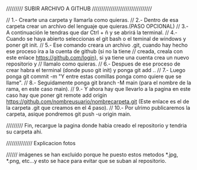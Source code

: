 ///////// SUBIR ARCHIVO A GITHUB ////////////////////////////////

// 1.- Crearte una carpeta y llamarla como quieras. // 2.- Dentro de esa carpeta crear un archivo del lenguaje que quieras.(PASO OPCIONAL) // 3.- A continuación le tendras que dar Ctrl + ñ y se abrirá la terminal. // 4.- Cuando se haya abierto seleccionas el git bash o el teminal de windows y poner git init. // 5.- Ese comando creara un archivo .git, cuando hay hecho ese proceso ira a la cuenta de github (si no la tiene // creada, creala con este enlace https://github.com/login), si ya tiene una cuenta crea un nuevo repositorio y // llamalo como quieras. // 6.- Despues de ese proceso de crear habra el terminal (donde puso git init) y ponga git add .. // 7.- Luego ponga git commit -m "Y entre estas comillas ponga como quiere que se llame". // 8.- Seguidamente ponga git branch -M main (para el nombre de la rama, en este caso main). // 9.- Y ahora hay que llevarlo a la pagina en este caso hay que poner git remote add origin https://github.com/nombreusuario/nombrecarpeta.git (Este enlace es el de la carpeta .git que creamos en el 4 paso). // 10.- Por ulrimo publicaremos la carpeta, asique pondremos git push -u origin main.

///////// Fin, recargue la pagina donde habia creado el repositorio y tendria su carpeta ahi.







////////////// Explicacion fotos

////// imágenes se han excluido porque he puesto estos metodos *.jpg, *.png, etc...y esto se hace para evitar que se suban al repositorio.

